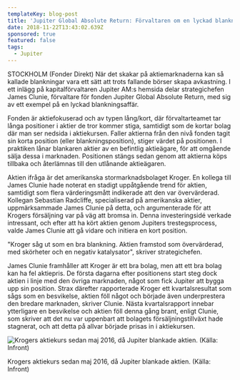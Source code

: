```yaml
---
templateKey: blog-post
title: 'Jupiter Global Absolute Return: Förvaltaren om en lyckad blankningshistoria'
date: 2018-11-22T13:43:02.639Z
sponsored: true
featured: false
tags:
  - Jupiter
---
```

STOCKHOLM (Fonder Direkt) När det skakar på aktiemarknaderna kan så kallade blankningar vara ett sätt att trots fallande börser skapa avkastning. I ett inlägg på kapitalförvaltaren Jupiter AM:s hemsida delar strategichefen James Clunie, förvaltare för fonden Jupiter Global Absolute Return, med sig av ett exempel på en lyckad blankningsaffär.

Fonden är aktiefokuserad och av typen lång/kort, där förvaltarteamet tar långa positioner i aktier de tror kommer stiga, samtidigt som de kortar bolag där man ser nedsida i aktiekursen. Faller aktierna från den nivå fonden tagit sin korta position (eller blankningsposition), stiger värdet på positionen. I praktiken lånar blankaren aktier av en befintlig aktieägare, för att omgående sälja dessa i marknaden. Positionen stängs sedan genom att aktierna köps tillbaka och återlämnas till den utlånande aktieägaren.

Aktien ifråga är det amerikanska stormarknadsbolaget Kroger. En kollega till James Clunie hade noterat en stadigt uppåtgående trend för aktien, samtidigt som flera värderingsmått indikerade att den var övervärderad. Kollegan Sebastian Radcliffe, specialiserad på amerikanska aktier, uppmärksammade James Clunie på detta, och argumenterade för att Krogers försäljning var på väg att bromsa in. Denna investeringsidé verkade intressant, och efter att ha kört aktien genom Jupiters trestegsprocess, valde James Clunie att gå vidare och initiera en kort position.

"Kroger såg ut som en bra blankning. Aktien framstod som övervärderad, med skörheter och en negativ katalysator", skriver strategichefen.

James Clunie framhåller att Kroger är ett bra bolag, men att ett bra bolag kan ha fel aktiepris. De första dagarna efter positionens start steg dock aktien i linje med den övriga marknaden, något som fick Jupiter att bygga upp sin position. Strax därefter rapporterade Kroger ett kvartalsresultat som sågs som en besvikelse, aktien föll något och började även underprestera den bredare marknaden, skriver Clunie. Nästa kvartalsrapport innebar ytterligare en besvikelse och aktien föll denna gång brant, enligt Clunie, som skriver att det nu var uppenbart att bolagets försäljningstillväxt hade stagnerat, och att detta på allvar började prisas in i aktiekursen.

![Krogers aktiekurs sedan maj 2016, då Jupiter blankade aktien. (Källa: Infront)](/img/48.png)

<span class="image-caption">Krogers aktiekurs sedan maj 2016, då Jupiter blankade aktien. (Källa: Infront)</span>
